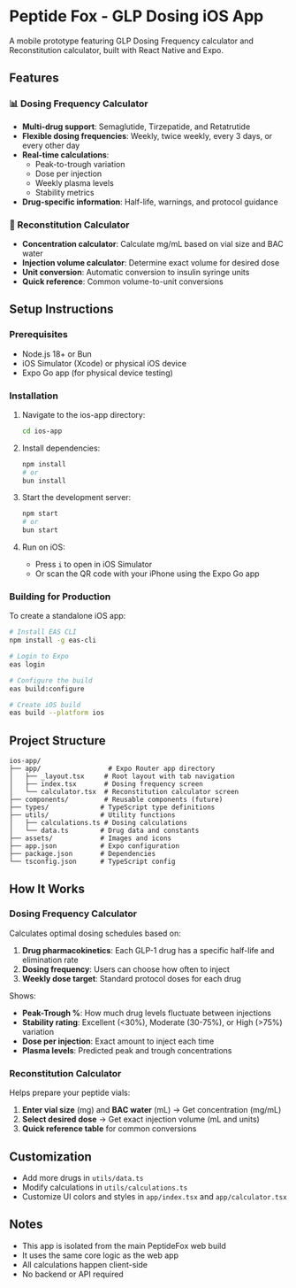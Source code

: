 # Peptide Fox - GLP Dosing iOS App

A mobile prototype featuring GLP Dosing Frequency calculator and Reconstitution calculator, built with React Native and Expo.

## Features

### 📊 Dosing Frequency Calculator
- **Multi-drug support**: Semaglutide, Tirzepatide, and Retatrutide
- **Flexible dosing frequencies**: Weekly, twice weekly, every 3 days, or every other day
- **Real-time calculations**:
  - Peak-to-trough variation
  - Dose per injection
  - Weekly plasma levels
  - Stability metrics
- **Drug-specific information**: Half-life, warnings, and protocol guidance

### 🧪 Reconstitution Calculator
- **Concentration calculator**: Calculate mg/mL based on vial size and BAC water
- **Injection volume calculator**: Determine exact volume for desired dose
- **Unit conversion**: Automatic conversion to insulin syringe units
- **Quick reference**: Common volume-to-unit conversions

## Setup Instructions

### Prerequisites

- Node.js 18+ or Bun
- iOS Simulator (Xcode) or physical iOS device
- Expo Go app (for physical device testing)

### Installation

1. Navigate to the ios-app directory:
   ```bash
   cd ios-app
   ```

2. Install dependencies:
   ```bash
   npm install
   # or
   bun install
   ```

3. Start the development server:
   ```bash
   npm start
   # or
   bun start
   ```

4. Run on iOS:
   - Press `i` to open in iOS Simulator
   - Or scan the QR code with your iPhone using the Expo Go app

### Building for Production

To create a standalone iOS app:

```bash
# Install EAS CLI
npm install -g eas-cli

# Login to Expo
eas login

# Configure the build
eas build:configure

# Create iOS build
eas build --platform ios
```

## Project Structure

```
ios-app/
├── app/                 # Expo Router app directory
│   ├── _layout.tsx     # Root layout with tab navigation
│   ├── index.tsx       # Dosing frequency screen
│   └── calculator.tsx  # Reconstitution calculator screen
├── components/         # Reusable components (future)
├── types/             # TypeScript type definitions
├── utils/             # Utility functions
│   ├── calculations.ts # Dosing calculations
│   └── data.ts        # Drug data and constants
├── assets/            # Images and icons
├── app.json           # Expo configuration
├── package.json       # Dependencies
└── tsconfig.json      # TypeScript config
```

## How It Works

### Dosing Frequency Calculator

Calculates optimal dosing schedules based on:

1. **Drug pharmacokinetics**: Each GLP-1 drug has a specific half-life and elimination rate
2. **Dosing frequency**: Users can choose how often to inject
3. **Weekly dose target**: Standard protocol doses for each drug

Shows:
- **Peak-Trough %**: How much drug levels fluctuate between injections
- **Stability rating**: Excellent (<30%), Moderate (30-75%), or High (>75%) variation
- **Dose per injection**: Exact amount to inject each time
- **Plasma levels**: Predicted peak and trough concentrations

### Reconstitution Calculator

Helps prepare your peptide vials:

1. **Enter vial size** (mg) and **BAC water** (mL) → Get concentration (mg/mL)
2. **Select desired dose** → Get exact injection volume (mL and units)
3. **Quick reference table** for common conversions

## Customization

- Add more drugs in `utils/data.ts`
- Modify calculations in `utils/calculations.ts`
- Customize UI colors and styles in `app/index.tsx` and `app/calculator.tsx`

## Notes

- This app is isolated from the main PeptideFox web build
- It uses the same core logic as the web app
- All calculations happen client-side
- No backend or API required
